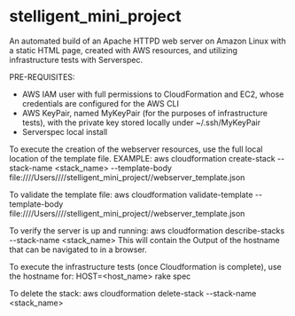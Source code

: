 # stelligent_mini_project
An automated build of an Apache HTTPD web server on Amazon Linux with a static HTML page, created with AWS resources, and utilizing infrastructure tests with Serverspec.

PRE-REQUISITES:
- AWS IAM user with full permissions to CloudFormation and EC2, whose credentials are configured for the AWS CLI
- AWS KeyPair, named MyKeyPair (for the purposes of infrastructure tests), with the private key stored locally under ~/.ssh/MyKeyPair
- Serverspec local install

To execute the creation of the webserver resources, use the full local location of the template file.
EXAMPLE:
  aws cloudformation create-stack --stack-name <stack_name> --template-body file:////Users//<username>//stelligent_mini_project//webserver_template.json

To validate the template file:
  aws cloudformation validate-template --template-body file:////Users//<username>//stelligent_mini_project//webserver_template.json
  
To verify the server is up and running:
  aws cloudformation describe-stacks --stack-name <stack_name>
This will contain the Output of the hostname that can be navigated to in a browser.

To execute the infrastructure tests (once Cloudformation is complete), use the hostname for:
  HOST=<host_name> rake spec

To delete the stack:
  aws cloudformation delete-stack --stack-name <stack_name>
